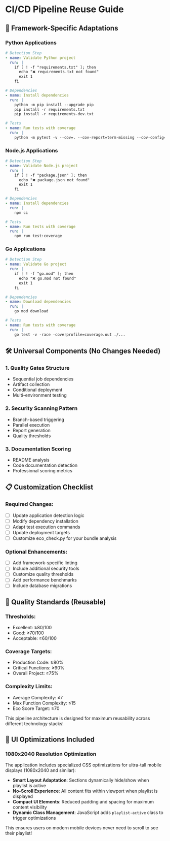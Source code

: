 # CI/CD Pipeline Reuse Guide

## 🔄 Framework-Specific Adaptations

### Python Applications
```yaml
# Detection Step
- name: Validate Python project
  run: |
    if [ ! -f "requirements.txt" ]; then
      echo "❌ requirements.txt not found"
      exit 1
    fi

# Dependencies
- name: Install dependencies
  run: |
    python -m pip install --upgrade pip
    pip install -r requirements.txt
    pip install -r requirements-dev.txt

# Tests
- name: Run tests with coverage
  run: |
    python -m pytest -v --cov=. --cov-report=term-missing --cov-config=.coveragerc
```

### Node.js Applications
```yaml
# Detection Step
- name: Validate Node.js project
  run: |
    if [ ! -f "package.json" ]; then
      echo "❌ package.json not found"
      exit 1
    fi

# Dependencies
- name: Install dependencies
  run: |
    npm ci

# Tests
- name: Run tests with coverage
  run: |
    npm run test:coverage
```

### Go Applications
```yaml
# Detection Step
- name: Validate Go project
  run: |
    if [ ! -f "go.mod" ]; then
      echo "❌ go.mod not found"
      exit 1
    fi

# Dependencies
- name: Download dependencies
  run: |
    go mod download

# Tests
- name: Run tests with coverage
  run: |
    go test -v -race -coverprofile=coverage.out ./...
```

## 🛠️ Universal Components (No Changes Needed)

### 1. Quality Gates Structure
- Sequential job dependencies
- Artifact collection
- Conditional deployment
- Multi-environment testing

### 2. Security Scanning Pattern
- Branch-based triggering
- Parallel execution
- Report generation
- Quality thresholds

### 3. Documentation Scoring
- README analysis
- Code documentation detection
- Professional scoring metrics

## 📋 Customization Checklist

### Required Changes:
- [ ] Update application detection logic
- [ ] Modify dependency installation
- [ ] Adapt test execution commands
- [ ] Update deployment targets
- [ ] Customize eco_check.py for your bundle analysis

### Optional Enhancements:
- [ ] Add framework-specific linting
- [ ] Include additional security tools
- [ ] Customize quality thresholds
- [ ] Add performance benchmarks
- [ ] Include database migrations

## 🎯 Quality Standards (Reusable)

### Thresholds:
- Excellent: ≥80/100
- Good: ≥70/100
- Acceptable: ≥60/100

### Coverage Targets:
- Production Code: ≥80%
- Critical Functions: ≥90%
- Overall Project: ≥75%

### Complexity Limits:
- Average Complexity: ≤7
- Max Function Complexity: ≤15
- Eco Score Target: ≥70

This pipeline architecture is designed for maximum reusability across different technology stacks!

## 📱 UI Optimizations Included

### 1080x2040 Resolution Optimization
The application includes specialized CSS optimizations for ultra-tall mobile displays (1080x2040 and similar):

- **Smart Layout Adaptation**: Sections dynamically hide/show when playlist is active
- **No-Scroll Experience**: All content fits within viewport when playlist is displayed  
- **Compact UI Elements**: Reduced padding and spacing for maximum content visibility
- **Dynamic Class Management**: JavaScript adds `playlist-active` class to trigger optimizations

This ensures users on modern mobile devices never need to scroll to see their playlist!
